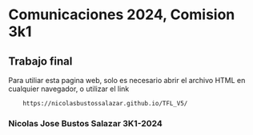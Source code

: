 # Comunicaciones 2024, Comision 3k1
## Trabajo final

Para utiliar esta pagina web, solo es necesario abrir el archivo HTML en cualquier navegador, o utilizar el link 

```
    https://nicolasbustossalazar.github.io/TFL_V5/
```




 ### Nicolas Jose Bustos Salazar 3K1-2024